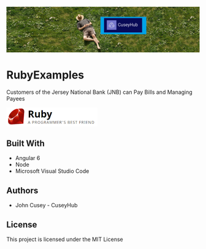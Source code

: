 ![CuseyHub](https://github.com/cusey/ImageForWiki/blob/master/Logos/CuseyHub_Banner_Small.jpg)

# RubyExamples   
Customers of the Jersey National Bank (JNB) can Pay Bills and Managing Payees

<img 
src="https://github.com/cusey/ImageForWiki/blob/master/Logos/RubySmall.PNG" 
alt="Ruby" 
height="50px"/>  

## Built With
* Angular 6
* Node
* Microsoft Visual Studio Code     

## Authors
* John Cusey - CuseyHub  

## License   
This project is licensed under the MIT License

